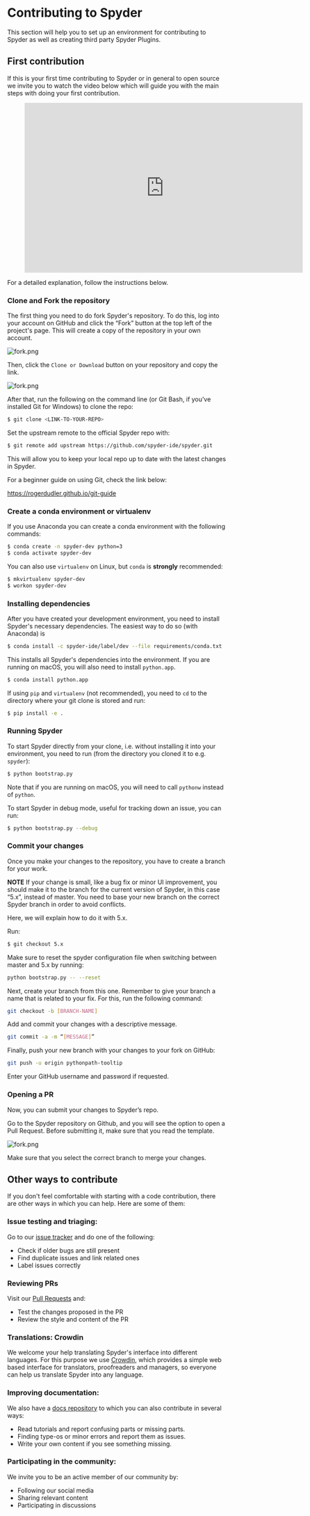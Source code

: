 # Contributing to Spyder

This section will help you to set up an environment for contributing to Spyder as well as creating third party Spyder Plugins.

## First contribution

If this is your first time contributing to Spyder or in general to open source we invite you to watch the video below which will guide you with the main steps with doing your first contribution.

<figure class="video_container">
  <iframe src="https://www.youtube.com/embed/GizipMT1LvQ" frameborder="0" allowfullscreen="true" width="640" height="390"> </iframe>
</figure>

For a detailed explanation, follow the instructions below.

### Clone and Fork the repository

The first thing you need to do fork Spyder's repository. To do this, log into your account on GitHub and click the “Fork” button at the top left of the project's page. This will create a copy of the repository in your own account.

![fork.png](images/fork.png) 

Then, click the ``Clone or Download`` button on your repository and copy the link.

![fork.png](images/fork.png) 

After that, run the following on the command line (or Git Bash, if you’ve installed Git for Windows) to clone the repo:

```bash
$ git clone <LINK-TO-YOUR-REPO>
```

Set the upstream remote to the official Spyder repo with:

```bash
$ git remote add upstream https://github.com/spyder-ide/spyder.git
```

This will allow you to keep your local repo up to date with the latest changes in Spyder.

For a beginner guide on using Git, check the link below:

https://rogerdudler.github.io/git-guide


### Create a conda environment or virtualenv

If you use Anaconda you can create a conda environment with the following commands:

```bash
$ conda create -n spyder-dev python=3
$ conda activate spyder-dev
```

You can also use `virtualenv` on Linux, but `conda` is **strongly** recommended:

```bash
$ mkvirtualenv spyder-dev
$ workon spyder-dev
```

### Installing dependencies

After you have created your development environment, you need to install Spyder's necessary dependencies. The easiest way to do so (with Anaconda) is

```bash
$ conda install -c spyder-ide/label/dev --file requirements/conda.txt
```

This installs all Spyder's dependencies into the environment.
If you are running on macOS, you will also need to install `python.app`.

```bash
$ conda install python.app
```

If using `pip` and `virtualenv` (not recommended), you need to `cd` to the directory where your git clone is stored and run:

```bash
$ pip install -e .
```


### Running Spyder

To start Spyder directly from your clone, i.e. without installing it into your environment, you need to run (from the directory you cloned it to e.g. `spyder`):

```bash
$ python bootstrap.py
```
Note that if you are running on macOS, you will need to call `pythonw` instead of `python`.

To start Spyder in debug mode, useful for tracking down an issue, you can run:

```bash
$ python bootstrap.py --debug
```
### Commit your changes

Once you make your changes to the repository, 
you have to create a branch for your work. 

**NOTE**
If your change is small, like a bug fix or minor UI improvement, you should make it to the branch for the current version of Spyder, in this case “5.x”, instead of master. You need to base your new branch on the correct Spyder branch in order to avoid conflicts.

Here, we will explain how to do it with 5.x.

Run:

```bash
$ git checkout 5.x
```

Make sure to reset the spyder configuration file when switching between master and 5.x by running:

```bash
python bootstrap.py -- --reset
```

Next, create your branch from this one. Remember to give your branch a name that is related to your fix. For this, run the following command:

```bash
git checkout -b [BRANCH-NAME]
```

Add and commit your changes with a descriptive message.

```bash
git commit -a -m “[MESSAGE]”
```

Finally, push your new branch with your changes to your fork on GitHub:
 
```bash 
git push -u origin pythonpath-tooltip
```

Enter your GitHub username and password if requested.

### Opening a PR

Now, you can submit your changes to Spyder’s repo. 

Go to the Spyder repository on Github, and you will see the option to open a Pull Request. Before submitting it, make sure that you read the template. 

![fork.png](images/PR.png) 

Make sure that you select the correct branch to merge your changes.



## Other ways to contribute

If you don't feel comfortable with starting with a code contribution, there are other ways in which you can help. Here are some of them:

### Issue testing and triaging: 
Go to our [issue tracker](https://github.com/spyder-ide/spyder/issues) and do one of the following: 
- Check if older bugs are still present 
- Find duplicate issues and link related ones
- Label issues correctly

### Reviewing PRs
Visit our [Pull Requests](https://github.com/spyder-ide/spyder/pulls) and:
- Test the changes proposed in the PR
- Review the style and content of the PR


### Translations: Crowdin 
We welcome your help translating Spyder's interface into different languages. For this purpose we use [Crowdin](https://crowdin.com/project/spyder), which provides a simple web based interface for translators, proofreaders and managers, so everyone can help us translate Spyder into any language.


### Improving documentation:
We also have a [docs repository](https://github.com/spyder-ide/spyder-docs) to which you can also contribute in several ways:

- Read tutorials and report confusing parts or missing parts. 
- Finding type-os or minor errors and report them as issues.
- Write your own content if you see something missing.

### Participating in the community:
We invite you to be an active member of our community by:
- Following our social media
- Sharing relevant content
- Participating in discussions


